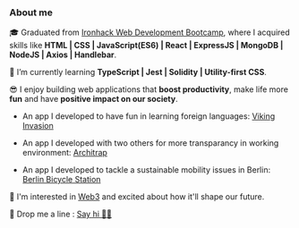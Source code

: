 

### About me

🎓  Graduated from [Ironhack Web Development Bootcamp](https://www.ironhack.com/en/web-development), where I acquired skills like **HTML | CSS | JavaScript(ES6) | React | ExpressJS | MongoDB | NodeJS | Axios | Handlebar**.

🌱  I’m currently learning **TypeScript | Jest | Solidity | Utility-first CSS**. 

😎  I enjoy building web applications that **boost productivity**, make life more **fun** and have **positive impact on our society**. 

   - An app I developed to have fun in learning foreign languages: [Viking Invasion](https://tkyngw.github.io/viking-invasion/)
     
   - An app I developed with two others for more transparancy in working environment: [Architrap](http://architrap.herokuapp.com/)
     
   - An app I developed to tackle a sustainable mobility issues in Berlin: [Berlin Bicycle Station](https://berlinbikestation.herokuapp.com/)

👀  I'm interested in [Web3](https://ethereum.org/en/web3/) and excited about how it'll shape our future. 

💌  Drop me a line : [Say hi 👋🏼](mailto:takyoung.w@gmail.com)



<!---
tkyngw/tkyngw is a ✨ special ✨ repository because its `README.md` (this file) appears on your GitHub profile.
You can click the Preview link to take a look at your changes.
--->
